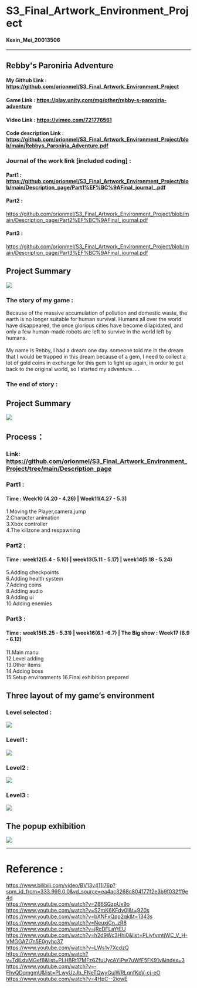 # S3_Final_Artwork_Environment_Project
#### Kexin_Mei_20013506
----------------------

## Rebby's Paroniria Adventure
#### My Github Link : https://github.com/orionmel/S3_Final_Artwork_Environment_Project
#### Game Link : https://play.unity.com/mg/other/rebby-s-paroniria-adventure
#### Video Link : https://vimeo.com/721776561
#### Code description Link : https://github.com/orionmel/S3_Final_Artwork_Environment_Project/blob/main/Rebbys_Paroniria_Adventure.pdf

### Journal of the work link [included coding] :
#### Part1 : https://github.com/orionmel/S3_Final_Artwork_Environment_Project/blob/main/Description_page/Part1%EF%BC%9AFinal_journal_.pdf
#### Part2 : 
https://github.com/orionmel/S3_Final_Artwork_Environment_Project/blob/main/Description_page/Part2%EF%BC%9AFinal_journal.pdf
#### Part3 : 
https://github.com/orionmel/S3_Final_Artwork_Environment_Project/blob/main/Description_page/Part3%EF%BC%9AFinal_journal.pdf


## Project Summary
![](https://github.com/orionmel/S3_Final_Artwork_Environment_Project/blob/main/img/page.png)

### The story of my game :
Because of the massive accumulation of pollution and domestic waste, the earth is no longer suitable for human survival. Humans all over the world have disappeared, the once glorious cities have become dilapidated, and only a few human-made robots are left to survive in the world left by humans.<br>
<br>
My name is Rebby, I had a dream one day. someone told me in the dream that I would be trapped in this dream because of a gem, I need to collect a lot of gold coins in exchange for this gem to light up again, in order to get back to the original world, so I started my adventure. . .

### The end of story :

## Project Summary
![](https://github.com/orionmel/S3_Final_Artwork_Environment_Project/blob/main/img/the%20end%20of%20game.png)

## Process：
###  Link: https://github.com/orionmel/S3_Final_Artwork_Environment_Project/tree/main/Description_page
### Part1 : 
#### Time : Week10 (4.20 - 4.26) | Week11(4.27 - 5.3)
1.Moving the Player,camera,jump <br>
2.Character animation <br>
3.Xbox controller <br>
4.The killzone and respawning <br>

### Part2 : 
#### Time : week12(5.4 - 5.10) | week13(5.11 - 5.17) | week14(5.18 - 5.24)
5.Adding checkpoints <br> 
6.Adding health system <br>
7.Adding coins <br>
8.Adding audio <br>
9.Adding ui <br>
10.Adding enemies <br>

### Part3 : 
#### Time : week15(5.25 - 5.31) | week16(6.1 -6.7) | The Big show : Week17 (6.9 - 6.12)
11.Main manu <br> 
12.Level adding <br> 
13.Other items <br> 
14.Adding boss <br> 
15.Setup environments 16.Final exhibition prepared <br> 

## Three layout of my game’s environment
### Level selected : 
![](https://github.com/orionmel/S3_Final_Artwork_Environment_Project/blob/main/img/Level_select.png)

### Level1 : 
![](https://github.com/orionmel/S3_Final_Artwork_Environment_Project/blob/main/img/Level1.png)

### Level2 : 
![](https://github.com/orionmel/S3_Final_Artwork_Environment_Project/blob/main/img/Level2.png)

### Level3 : 
![](https://github.com/orionmel/S3_Final_Artwork_Environment_Project/blob/main/img/Level3.png)


## The popup exhibition
![](https://github.com/orionmel/S3_Final_Artwork_Environment_Project/blob/main/img/exhibition_page.png)

----------------------
# Reference :
https://www.bilibili.com/video/BV13v411i76p?spm_id_from=333.999.0.0&vd_source=ea4ac3268c804177f2e3b9f032ff9e4d <br> 
https://www.youtube.com/watch?v=286SGzpUx9o <br> 
https://www.youtube.com/watch?v=S2mK6KFdv0I&t=920s  <br> 
https://www.youtube.com/watch?v=bXNFxQpp2qk&t=1343s  <br> 
https://www.youtube.com/watch?v=NeuxiCn_zR8  <br> 
https://www.youtube.com/watch?v=jRcDFLaYtEU <br> 
https://www.youtube.com/watch?v=h2d9Wc3Hhi0&list=PLiyfvmtjWC_V_H-VMGGAZi7n5E0gyhc37 <br> 
https://www.youtube.com/watch?v=LWs1v7XcdzQ <br> 
https://www.youtube.com/watch?v=TdiLdvMGef8&list=PLHBRt17MFz6ZfuUycAYIPw7uWfF5FK91v&index=3 <br> 
https://www.youtube.com/watch?v=-FhvQDqmgmU&list=PLwyUzJb_FNeTQwyGujWRLqnfKpV-cj-eO  <br> 
https://www.youtube.com/watch?v=4HpC--2iowE <br> 

